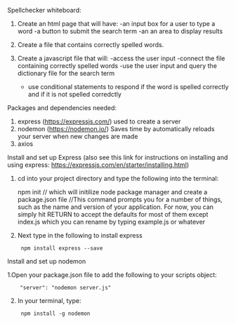 Spellchecker whiteboard:

1. Create an html page that will have:
    -an input box for a user to type a word
    -a button to submit the search term
    -an an area to display results

2. Create a file that contains correctly spelled words.

3. Create a javascript file that will:
    -access the user input
    -connect the file containing correctly spelled words
    -use the user input and query the dictionary file for the search term
    - use conditional statements to respond if the word is spelled correctly and if it is not spelled corredctly


Packages and dependencies needed:

1. express (https://expressjs.com/) used to create a server
2. nodemon (https://nodemon.io/) Saves time by automatically reloads your server when new changes are made 
3. axios


Install and set up Express (also see this link for instructions on installing  and using express: https://expressjs.com/en/starter/installing.html)

1. cd into your project directory and type the following into the terminal:
    
    npm init
// which will initilize node package manager and create a package.json file
//This command prompts you for a number of things, such as the name and version 
of your application. For now, you can simply hit RETURN to accept the defaults for most of them except index.js which you can rename by typing  example.js or whatever


2. Next type in the following to install express
        
        npm install express --save
 
Install and set up nodemon

1.Open your package.json file to add the following to your scripts object:

        "server": "nodemon server.js"
        
2. In your terminal, type:
    
        npm install -g nodemon